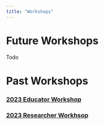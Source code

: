 ```yaml
---
title: "Workshops"
---
```


# Future Workshops

Todo

# Past Workshops

### [2023 Educator Workshop](https://qgreenland-workshop-2023-educator.github.io/)
### [2023 Researcher Workhsop](https://qgreenland-workshop-2023-researcher.github.io/)
